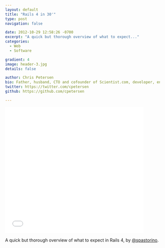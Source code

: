 ```yaml
---
layout: default
title: "Rails 4 in 30'"
type: post
navigation: false

date: 2012-10-29 12:58:26 -0700
excerpt: "A quick but thorough overview of what to expect..."
categories:
  - Web
  - Software

gradient: 4
image: header-3.jpg
details: false

author: Chris Petersen
bio: Father, husband, CTO and cofounder of Scientist.com, developer, entrepreneur and technologist.
twitter: https://twitter.com/cpetersen
github: https://github.com/cpetersen

---
```


<iframe class="embedly-embed" src="//cdn.embedly.com/widgets/media.html?src=https%3A%2F%2Fspeakerdeck.com%2Fplayer%2F508ecd4a06b6f70002001fb8&url=https%3A%2F%2Fspeakerdeck.com%2Fspastorino%2Frails-4-in-30&image=https%3A%2F%2Fspeakerd.s3.amazonaws.com%2Fpresentations%2F508ecd4a06b6f70002001fb8%2Fslide_0.jpg&key=d815972c91e546edb5d2d02e509f8b1c&type=text%2Fhtml&schema=speakerdeck" width="450" height="409" scrolling="no" frameborder="0" allowfullscreen></iframe>

A quick but thorough overview of what to expect in Rails 4, by  [@spastorino](https://twitter.com/spastorino).
